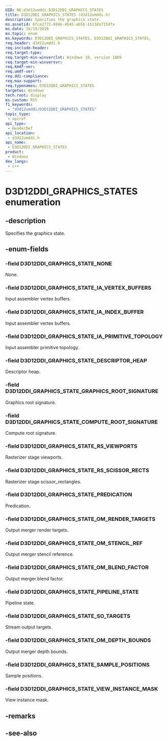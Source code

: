 ```yaml
---
UID: NE:d3d12umddi.D3D12DDI_GRAPHICS_STATES
title: D3D12DDI_GRAPHICS_STATES (d3d12umddi.h)
description: Specifies the graphics state.
ms.assetid: 6fce2772-69de-4545-ab56-1513da715dfa
ms.date: 10/19/2018
ms.topic: enum
ms.keywords: D3D12DDI_GRAPHICS_STATES, D3D12DDI_GRAPHICS_STATES,
req.header: d3d12umddi.h
req.include-header: 
req.target-type: 
req.target-min-winverclnt: Windows 10, version 1809
req.target-min-winversvr: 
req.kmdf-ver: 
req.umdf-ver: 
req.ddi-compliance: 
req.max-support: 
req.typenames: D3D12DDI_GRAPHICS_STATES
targetos: Windows
tech.root: display
ms.custom: RS5
f1_keywords:
 - "d3d12umddi/D3D12DDI_GRAPHICS_STATES"
topic_type:
 - apiref
api_type:
 - HeaderDef
api_location:
 - d3d12umddi.h
api_name:
 - D3D12DDI_GRAPHICS_STATES
product:
 - Windows
dev_langs:
 - c++
---
```


# D3D12DDI_GRAPHICS_STATES enumeration

## -description

Specifies the graphics state.

## -enum-fields

### -field D3D12DDI_GRAPHICS_STATE_NONE

None.

### -field D3D12DDI_GRAPHICS_STATE_IA_VERTEX_BUFFERS

Input assembler vertex buffers.

### -field D3D12DDI_GRAPHICS_STATE_IA_INDEX_BUFFER

Input assembler vertex buffers.

### -field D3D12DDI_GRAPHICS_STATE_IA_PRIMITIVE_TOPOLOGY

Input assembler primitive topology.

### -field D3D12DDI_GRAPHICS_STATE_DESCRIPTOR_HEAP

Descriptor heap.

### -field D3D12DDI_GRAPHICS_STATE_GRAPHICS_ROOT_SIGNATURE

Graphics root signature.

### -field D3D12DDI_GRAPHICS_STATE_COMPUTE_ROOT_SIGNATURE

Compute root signature.

### -field D3D12DDI_GRAPHICS_STATE_RS_VIEWPORTS

Rasterizer stage viewports.

### -field D3D12DDI_GRAPHICS_STATE_RS_SCISSOR_RECTS

Rasterizer stage scissor_rectangles.

### -field D3D12DDI_GRAPHICS_STATE_PREDICATION

Predication.

### -field D3D12DDI_GRAPHICS_STATE_OM_RENDER_TARGETS

Output merger render targets.

### -field D3D12DDI_GRAPHICS_STATE_OM_STENCIL_REF

Output merger stencil reference.

### -field D3D12DDI_GRAPHICS_STATE_OM_BLEND_FACTOR

Output merger blend factor.

### -field D3D12DDI_GRAPHICS_STATE_PIPELINE_STATE

Pipeline state.

### -field D3D12DDI_GRAPHICS_STATE_SO_TARGETS

Stream output targets.

### -field D3D12DDI_GRAPHICS_STATE_OM_DEPTH_BOUNDS

Output merger depth bounds.

### -field D3D12DDI_GRAPHICS_STATE_SAMPLE_POSITIONS

Sample positions.

### -field D3D12DDI_GRAPHICS_STATE_VIEW_INSTANCE_MASK

View instance mask.

## -remarks

## -see-also

